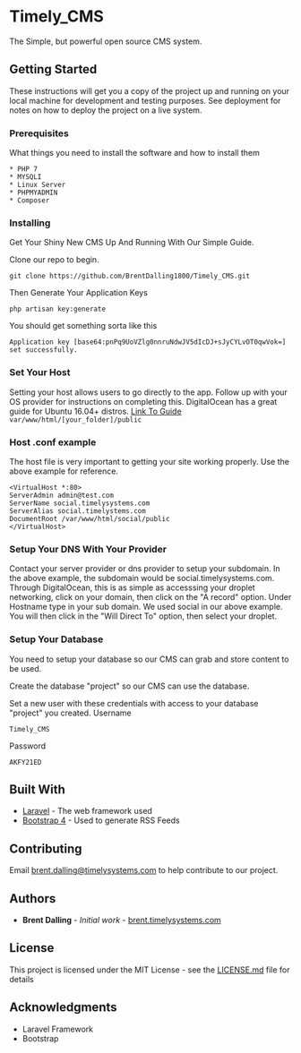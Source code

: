 # Timely_CMS
The Simple, but powerful open source CMS system.

## Getting Started

These instructions will get you a copy of the project up and running on your local machine for development and testing purposes. See deployment for notes on how to deploy the project on a live system.

### Prerequisites

What things you need to install the software and how to install them

```
* PHP 7
* MYSQLI
* Linux Server
* PHPMYADMIN
* Composer
```

### Installing

Get Your Shiny New CMS Up And Running With Our Simple Guide.

Clone our repo to begin.

```
git clone https://github.com/BrentDalling1800/Timely_CMS.git
```

Then Generate Your Application Keys

```
php artisan key:generate
```

You should get something sorta like this

```
Application key [base64:pnPq9UoVZlg0nnruNdwJV5dIcDJ+sJyCYLvOT0qwVok=] set successfully.
```

### Set Your Host 
Setting your host allows users to go directly to the app. Follow up with your OS provider for instructions on completing this. DigitalOcean has a great guide for Ubuntu 16.04+ distros. [Link To Guide](https://www.digitalocean.com/community/tutorials/how-to-set-up-apache-virtual-hosts-on-ubuntu-16-04)
``` var/www/html/[your_folder]/public ``` 
### Host .conf example 
The host file is very important to getting your site working properly. Use the above example for reference. 
``` 
<VirtualHost *:80> 
ServerAdmin admin@test.com 
ServerName social.timelysystems.com 
ServerAlias social.timelystems.com 
DocumentRoot /var/www/html/social/public 
</VirtualHost>
```
### Setup Your DNS With Your Provider 
Contact your server provider or dns provider to setup your subdomain. In the above example, the subdomain would be social.timelysystems.com. Through DigitalOcean, this is as simple as accesssing your droplet networking, click on your domain, then click on the "A record" option. Under Hostname type in your sub domain. We used social in our above example. You will then click in the "Will Direct To" option, then select your droplet.

### Setup Your Database

You need to setup your database so our CMS can grab and store content to be used.

Create the database "project" so our CMS can use the database.

Set a new user with these credentials with access to your database "project" you created.
Username
```
Timely_CMS
```
Password
```
AKFY21ED
```

## Built With

* [Laravel](https://laravel.com/) - The web framework used
* [Bootstrap 4](https://getbootstrap.com) - Used to generate RSS Feeds

## Contributing

Email brent.dalling@timelysystems.com to help contribute to our project.

## Authors

* **Brent Dalling** - *Initial work* - [brent.timelysystems.com](https://github.com/PurpleBooth)


## License

This project is licensed under the MIT License - see the [LICENSE.md](LICENSE.md) file for details

## Acknowledgments

* Laravel Framework
* Bootstrap

